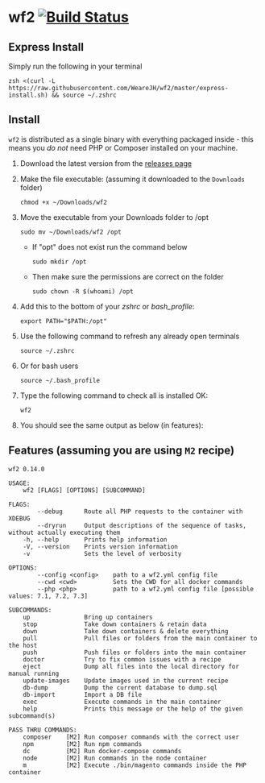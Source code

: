 # wf2 [![Build Status](https://travis-ci.org/WeareJH/wf2.svg?branch=master)](https://travis-ci.org/WeareJH/wf2)

## Express Install

Simply run the following in your terminal

```
zsh <(curl -L https://raw.githubusercontent.com/WeareJH/wf2/master/express-install.sh) && source ~/.zshrc
```

## Install
`wf2` is distributed as a single binary with everything packaged inside -
this means you *do not* need PHP or Composer installed on your machine.

1. Download the latest version from the [releases page](https://github.com/WeareJH/wf2/releases)
2. Make the file executable: (assuming it downloaded to the `Downloads` folder)

    `chmod +x ~/Downloads/wf2`
    
3. Move the executable from your Downloads folder to /opt

    `sudo mv ~/Downloads/wf2 /opt`
    
    - If "opt" does not exist run the command below

        `sudo mkdir /opt`
    
    - Then make sure the permissions are correct on the folder
    
        `sudo chown -R $(whoami) /opt`

5. Add this to the bottom of your *zshrc* or *bash_profile*:

    `export PATH="$PATH:/opt"`

6. Use the following command to refresh any already open terminals

    `source ~/.zshrc`

7. Or for bash users

    `source ~/.bash_profile`

8. Type the following command to check all is installed OK:

    `wf2`

9. You should see the same output as below (in features):



## Features (assuming you are using `M2` recipe)

```
wf2 0.14.0

USAGE:
    wf2 [FLAGS] [OPTIONS] [SUBCOMMAND]

FLAGS:
        --debug      Route all PHP requests to the container with XDEBUG
        --dryrun     Output descriptions of the sequence of tasks, without actually executing them
    -h, --help       Prints help information
    -V, --version    Prints version information
    -v               Sets the level of verbosity

OPTIONS:
        --config <config>    path to a wf2.yml config file
        --cwd <cwd>          Sets the CWD for all docker commands
        --php <php>          path to a wf2.yml config file [possible values: 7.1, 7.2, 7.3]

SUBCOMMANDS:
    up               Bring up containers
    stop             Take down containers & retain data
    down             Take down containers & delete everything
    pull             Pull files or folders from the main container to the host
    push             Push files or folders into the main container
    doctor           Try to fix common issues with a recipe
    eject            Dump all files into the local directory for manual running
    update-images    Update images used in the current recipe
    db-dump          Dump the current database to dump.sql
    db-import        Import a DB file
    exec             Execute commands in the main container
    help             Prints this message or the help of the given subcommand(s)

PASS THRU COMMANDS:
    composer    [M2] Run composer commands with the correct user
    npm         [M2] Run npm commands
    dc          [M2] Run docker-compose commands
    node        [M2] Run commands in the node container
    m           [M2] Execute ./bin/magento commands inside the PHP container
```
